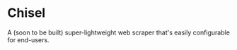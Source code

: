 # Chisel
A (soon to be built) super-lightweight web scraper that's easily configurable for end-users.
